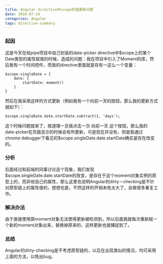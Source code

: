 ```yaml
---
title: Angular directive中scope的值更新问题
date: 2016-07-14
categories: Angular
tags: directive-summary
---
```


### 起因
这是今天在给pipe项目中自己封装的date-picker directive中$scope上的某个Date类型的属性赋值的时候，造成的问题：我在项目中引入了Moment的库，然后我有一个时间控件，而我的directive里面就是存有一这么一个变量：
```
$scope.singleDate = {
	date: {
    	startDate: moment()
    }
}
```
然后在我采用这样的方式更新（例如我有一个向前一天的按钮，那么我的更新方式就如下）：
```
$scope.singleDate.date.startDate.subtract(1, 'days');
```
这个时候问题就来了，按道理一旦我点击一次 向前一天 这个按钮，那么我的date-picker在页面显示的时候会有所更新，可是现在并没有，但是我通过chrome debugger下看见的$scope.singleDate.date.startDate确实是存在改变的。

### 分析
后面经过和前端的同事讨论这个现象，我们发现$scope.singleDate.date.startDate的改变，是存在于这个moment对象实例的原型上的，而非他自己的属性，那么这里也说明Angular的dirty－checking是不针对原型链上的属性值的，想想也是，不然这样的开销未免太大了，会做很多重复工作。

### 解决办法
由于直接使用原moment对象无法使得更新被检测到，所以后面我就每次重新赋一个新的moment对象出来，替换掉原来的，这样更新也就捕捉到了。

### 总结
Angular的dirty-checking是不考虑原型链的，以后在出现类似的情况，均可采用上面的方法，以免出bug。